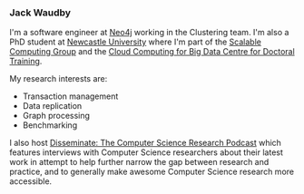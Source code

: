### Jack Waudby

I'm a software engineer at [Neo4j](https://neo4j.com/) working in the Clustering team. 
I'm also a PhD student at [Newcastle University](https://www.ncl.ac.uk) where I'm part of the [Scalable Computing Group](https://www.ncl.ac.uk/computing/research/groups/scalable/#about) and the [Cloud Computing for Big Data Centre for Doctoral Training](https://www.ncl.ac.uk/bigdata/). 

My research interests are:
+ Transaction management 
+ Data replication
+ Graph processing
+ Benchmarking

I also host [Disseminate: The Computer Science Research Podcast](https://disseminatepodcast.podcastpage.io/) which features interviews with Computer Science researchers about their latest work in attempt to help further narrow the gap between research and practice, and to generally make awesome Computer Science research more accessible.
